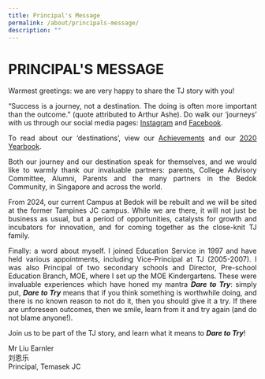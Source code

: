 ```yaml
---
title: Principal's Message
permalink: /about/principals-message/
description: ""
---
```

# PRINCIPAL'S MESSAGE

Warmest greetings: we are very happy to share the TJ story with you!

<p style="text-align: justify;">“Success is a journey, not a destination. The doing is often more important than the outcome.” (quote attributed to Arthur Ashe). Do walk our ‘journeys’ with us through our social media pages: <a href="https://www.instagram.com/temasekjc/?hl=en" target="_blank">Instagram</a> and <a href="https://www.facebook.com/Temasek.Junior.College/" target="_blank">Facebook</a>.</p>

<p style="text-align: justify;">To read about our ‘destinations’, view our <a href="/about/history-n-achievements" target="_blank">Achievements</a> and our <a href="/temasek-experience/college-yearbooks" target="_blank">2020 Yearbook</a>.</p>

  

<p style="text-align: justify;">Both our journey and our destination speak for themselves, and we would like to warmly thank our invaluable partners: parents, College Advisory Committee, Alumni, Parents and the many partners in the Bedok Community, in Singapore and across the world.</p>

  

<p style="text-align: justify;">From 2024, our current Campus at Bedok will be rebuilt and we will be sited at the former Tampines JC campus. While we are there, it will not just be business as usual, but a period of opportunities, catalysts for growth and incubators for innovation, and for coming together as the close-knit TJ family.</p>

  

<p style="text-align: justify;">Finally: a word about myself. I joined Education Service in 1997 and have held various appointments, including Vice-Principal at TJ (2005-2007). I was also Principal of two secondary schools and Director, Pre-school Education Branch, MOE, where I set up the MOE Kindergartens. These were invaluable experiences which have honed my mantra <i><b>Dare to Try</b></i>: simply put, <i><b>Dare to Try</b></i> means that if you think something is worthwhile doing, and there is no known reason to not do it, then you should give it a try. If there are unforeseen outcomes, then we smile, learn from it and try again (and do not blame anyone!).</p>

  

Join us to be part of the TJ story, and learn what it means to _**Dare to Try**_!

  
Mr Liu Earnler  
刘恩乐  
Principal, Temasek JC
